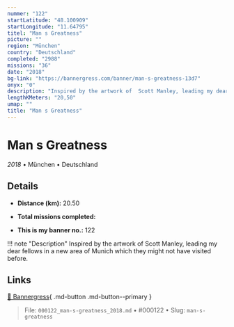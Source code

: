 ```yaml
---
nummer: "122"
startLatitude: "48.100909"
startLongitude: "11.64795"
titel: "Man s Greatness"
picture: ""
region: "München"
country: "Deutschland"
completed: "2988"
missions: "36"
date: "2018"
bg-link: "https://bannergress.com/banner/man-s-greatness-13d7"
onyx: "0"
description: "Inspired by the artwork of  Scott Manley, leading my dear fellows in a new area of Munich which they might not have visited before."
lengthKMeters: "20,50"
umap: ""
title: "Man s Greatness"
---
```

# Man s Greatness

*2018* • München • Deutschland



## Details
- **Distance (km):** 20.50

- **Total missions completed:** 
- **This is my banner no.:** 122


!!! note "Description"
    Inspired by the artwork of  Scott Manley, leading my dear fellows in a new area of Munich which they might not have visited before.



## Links
[🔗 Bannergress](https://bannergress.com/banner/man-s-greatness-13d7){ .md-button .md-button--primary }



> File: `000122_man-s-greatness_2018.md` • #000122 • Slug: `man-s-greatness`
